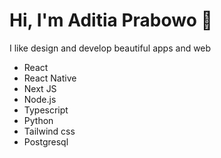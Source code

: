 # Hi, I'm Aditia Prabowo 👋

I like design and develop beautiful apps and web



* React
* React Native
* Next JS
* Node.js
* Typescript
* Python
* Tailwind css
* Postgresql
